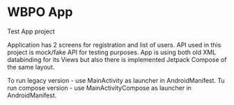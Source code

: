 # WBPO App
Test App project

Application has 2 screens for registration and list of users. API used in this project is mock/fake API for testing purposes.
App is using both old XML databinding for its Views but also there is implemented Jetpack Compose of the same layout.

To run legacy version - use MainActivity as launcher in AndroidManifest.
Tu run compose version - use MainActivityCompose as launcher in AndroidManifest.
